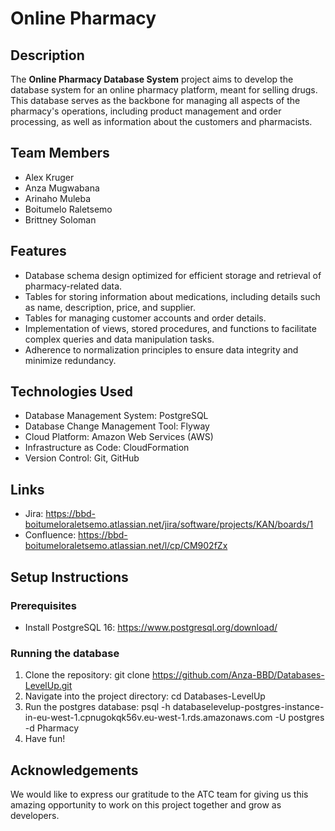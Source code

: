 # Online Pharmacy

## Description

The **Online Pharmacy Database System** project aims to develop the database system for an online pharmacy platform, meant for selling drugs. This database serves as the backbone for managing all aspects of the pharmacy's operations, including product management and order processing, as well as information about the customers and pharmacists.

## Team Members

- Alex Kruger
- Anza Mugwabana
- Arinaho Muleba
- Boitumelo Raletsemo
- Brittney Soloman

## Features

- Database schema design optimized for efficient storage and retrieval of pharmacy-related data.
- Tables for storing information about medications, including details such as name, description, price, and supplier.
- Tables for managing customer accounts and order details.
- Implementation of views, stored procedures, and functions to facilitate complex queries and data manipulation tasks.
- Adherence to normalization principles to ensure data integrity and minimize redundancy.

## Technologies Used

- Database Management System: PostgreSQL
- Database Change Management Tool: Flyway
- Cloud Platform: Amazon Web Services (AWS)
- Infrastructure as Code: CloudFormation
- Version Control: Git, GitHub

## Links
- Jira: https://bbd-boitumeloraletsemo.atlassian.net/jira/software/projects/KAN/boards/1
- Confluence: https://bbd-boitumeloraletsemo.atlassian.net/l/cp/CM902fZx

## Setup Instructions

### Prerequisites
- Install PostgreSQL 16: https://www.postgresql.org/download/

### Running the database
1. Clone the repository: git clone https://github.com/Anza-BBD/Databases-LevelUp.git
2. Navigate into the project directory: cd Databases-LevelUp
3. Run the postgres database: psql -h databaselevelup-postgres-instance-in-eu-west-1.cpnugokqk56v.eu-west-1.rds.amazonaws.com -U postgres -d Pharmacy
4. Have fun!

## Acknowledgements
We would like to express our gratitude to the ATC team for giving us this amazing opportunity to work on this project together and grow as developers.
